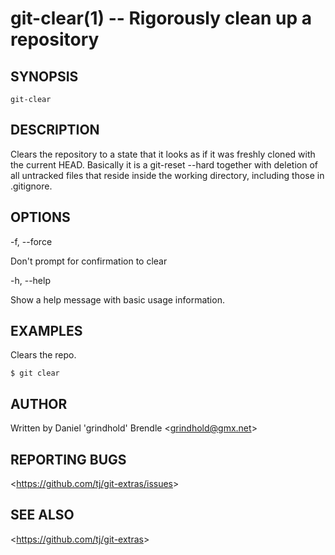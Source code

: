 git-clear(1) -- Rigorously clean up a repository
================================================

## SYNOPSIS

`git-clear`

## DESCRIPTION

  Clears the repository to a state that it looks as if it was freshly cloned
  with the current HEAD. Basically it is a git-reset --hard together with
  deletion of all untracked files that reside inside the working directory, including those in .gitignore.

## OPTIONS

  -f, --force

  Don't prompt for confirmation to clear

  -h, --help

  Show a help message with basic usage information.

## EXAMPLES

  Clears the repo.

    $ git clear

## AUTHOR

Written by Daniel 'grindhold' Brendle &lt;<grindhold@gmx.net>&gt;

## REPORTING BUGS

&lt;<https://github.com/tj/git-extras/issues>&gt;

## SEE ALSO

&lt;<https://github.com/tj/git-extras>&gt;
